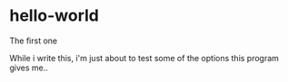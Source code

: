 # hello-world
The first one


While i write this, i'm just about to test some of the options this program gives me..
